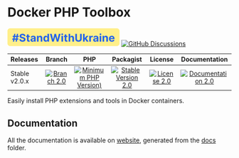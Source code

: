 <!-- markdownlint-disable MD013 -->
# Docker PHP Toolbox

[![StandWithUkraine](https://raw.githubusercontent.com/vshymanskyy/StandWithUkraine/main/badges/StandWithUkraine.svg)](https://github.com/vshymanskyy/StandWithUkraine/blob/main/docs/README.md)
[![GitHub Discussions](https://img.shields.io/github/discussions/llaville/docker-php-toolbox)](https://github.com/llaville/docker-php-toolbox/discussions)

| Releases      |                   Branch                    |                              PHP                              |                         Packagist                         |                    License                     |                          Documentation                           |
|:--------------|:-------------------------------------------:|:-------------------------------------------------------------:|:---------------------------------------------------------:|:----------------------------------------------:|:----------------------------------------------------------------:|
| Stable v2.0.x | [![Branch 2.0][Branch_20x-img]][Branch_20x] | [![Minimum PHP Version)][PHPVersion_20x-img]][PHPVersion_20x] | [![Stable Version 2.0][Packagist_20x-img]][Packagist_20x] | [![License 2.0][License_20x-img]][License_20x] | [![Documentation 2.0][Documentation_20x-img]][Documentation_20x] |

[Branch_20x-img]: https://img.shields.io/badge/branch-2.0-orange
[Branch_20x]: https://github.com/llaville/docker-php-toolbox/tree/2.0
[PHPVersion_20x-img]: https://img.shields.io/packagist/php-v/bartlett/docker-php-toolbox/2.0.0
[PHPVersion_20x]: https://www.php.net/supported-versions.php
[Packagist_20x-img]: https://img.shields.io/badge/packagist-v2.0.0-blue
[Packagist_20x]: https://packagist.org/packages/bartlett/docker-php-toolbox
[License_20x-img]: https://img.shields.io/packagist/l/bartlett/docker-php-toolbox
[License_20x]: https://github.com/llaville/docker-php-toolbox/blob/2.0/LICENSE
[Documentation_20x-img]: https://img.shields.io/badge/documentation-v2.0-green
[Documentation_20x]: https://github.com/llaville/docker-php-toolbox/tree/2.0/docs

Easily install PHP extensions and tools in Docker containers.

## Documentation

All the documentation is available on [website](https://llaville.github.io/docker-php-toolbox/2.0/),
generated from the [docs](https://github.com/llaville/docker-php-toolbox/tree/2.0/docs) folder.
